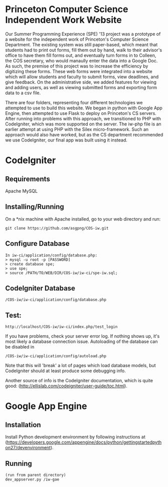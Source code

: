 Princeton Computer Science Independent Work Website
====================================================
Our Summer Programming Experience (SPE) '13 project was a prototype of a website for the independent work of Princeton's Computer Science Department. The existing system was still paper-based, which meant that students had to print out forms, fill them out by hand, walk to their advisor's office to have them fill forms out, and eventually turn forms in to Colleen, the COS secretary, who would manaully enter the data into a Google Doc. As such, the premise of this project was to increase the efficiency by digitizing these forms. These web forms were integrated into a website which will allow students and faculty to submit forms, view deadlines, and give feedback. On the administrative side, we added features for viewing and adding users, as well as viewing submitted forms and exporting form data to a csv file.

There are four folders, representing four different technologies we attempted to use to build this website. We began in python with Google App Engine, then attempted to use Flask to deploy on Princeton's CS servers. After running into problems with this approach, we transitioned to PHP with CodeIgniter, which was more supported on the server. The iw-php file is an earlier attempt at using PHP with the Silex micro-framework. Such an approach would also have worked, but as the CS department recommended we use CodeIgniter, our final app was built using it instead.

CodeIgniter
===========

Requirements
------------
Apache
MySQL

Installing/Running
------------------

On a *nix machine with Apache installed, go to your web directory and run:
```
git clone https://github.com/asgpng/COS-iw.git
```

Configure Database
-------------------
```
In iw-ci/application/config/database.php:
> mysql -u root -p [PASSWORD]
> create database spe;
> use spe;
> source /PATH/TO/WEB/DIR/COS-iw/iw-ci/spe-iw.sql;
```

CodeIgniter Database
---------------------
```
/COS-iw/iw-ci/application/config/database.php
```

Test:
-----
```
http://localhost/COS-iw/iw-ci/index.php/test_login
```

If you have problems, check your server error log. If nothing shows up, it's most likely a database connection issue. Autoloading of the database can be disabled in
```
/COS-iw/iw-ci/application/config/autoload.php
```
Note that this will 'break' a lot of pages which load database models, but CodeIgniter should at least produce some debugging info.

Another source of info is the CodeIgniter documentation, which is quite good: (http://ellislab.com/codeigniter/user-guide/toc.html).

Google App Engine
=================

Installation
------------
Install Python development environment by following instructions at (https://developers.google.com/appengine/docs/python/gettingstartedpython27/devenvironment).

Running
-------
```
(run from parent directory)
dev_appserver.py /iw-gae
```